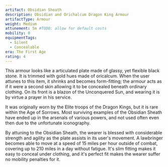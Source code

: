 ```yaml
---
artifact: Obsidian Sheath
description: Obsidian and Orichalcum Dragon King Armour
artifactType: Armour
weight: Medium
attunement: 5m #TODO: allow for default costs
mobility: 0
equipmentTags:
  - Silent
  - Concealable
era: The First Age
rating: 4
---
```


This armour looks like a articulated plate made of glassy, yet flexible black stone. It is trimmed with gold hues made of oricalcum. When the user attunes to this item, it shrinks and becomes form-fitting; the armour acts as if it were a second skin allowing it to be concealed beneath ordinary clothing. On its front is a blazon of the Unconquered Sun, and wearing it is by virtue a prayer in his service.

It was originally worn by the Elite troops of the Dragon Kings, but it is rare within the Age of Sorrows. Most surviving examples of the Obsidian Sheath have ended up in the arsenals of various powers, and not used often even then due to the unfortunate iconography.

<attunement></attunement>

By attuning to the Obsidian Sheath, the wearer is blessed with considerable strength and agility as the plate assists in its user's movement. A lawbringer becomes able to move at a speed of 15 miles per hour outside of combat, covering up to 210 miles in a day without fatigue. It's slim fitting makes it easy to conceal under clothing, and it's perfect fit makes the wearer suffer no mobility penalties for it.
